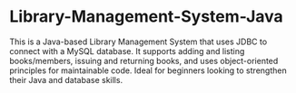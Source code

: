 # Library-Management-System-Java
This is a Java-based Library Management System that uses JDBC to connect with a MySQL database. It supports adding and listing books/members, issuing and returning books, and uses object-oriented principles for maintainable code. Ideal for beginners looking to strengthen their Java and database skills.
